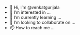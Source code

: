 - 👋 Hi, I’m @venkatgurijala
- 👀 I’m interested in ...
- 🌱 I’m currently learning ...
- 💞️ I’m looking to collaborate on ...
- 📫 How to reach me ...

<!---
venkatgurijala/venkatgurijala is a ✨ special ✨ repository because its `README.md` (this file) appears on your GitHub profile.
You can click the Preview link to take a look at your changes.
--->

